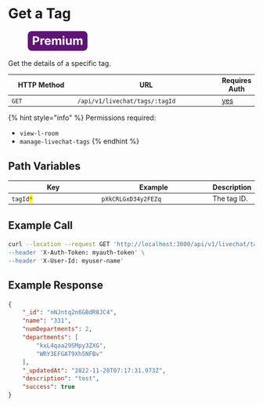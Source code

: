 # Get a Tag

<figure><img src="../../../../../../../.gitbook/assets/Premium.svg" alt=""><figcaption></figcaption></figure>

Get the details of a specific tag.

<table><thead><tr><th width="163">HTTP Method</th><th width="332">URL</th><th>Requires Auth</th></tr></thead><tbody><tr><td><code>GET</code></td><td><code>/api/v1/livechat/tags/:tagId</code></td><td><a href="../../../authentication-endpoints/">yes</a></td></tr></tbody></table>

{% hint style="info" %}
Permissions required:

* `view-l-room`
* `manage-livechat-tags`
{% endhint %}

## Path Variables

<table><thead><tr><th width="214.33333333333331">Key</th><th width="245">Example</th><th>Description</th></tr></thead><tbody><tr><td><code>tagId</code><mark style="color:red;"><code>*</code></mark></td><td><code>pXkCRLGxD34y2FEZq</code></td><td>The tag ID.</td></tr></tbody></table>

## Example Call

```bash
curl --location --request GET 'http://localhost:3000/api/v1/livechat/tags/:tagId\
--header 'X-Auth-Token: myauth-token' \
--header 'X-User-Id: myuser-name'
```

## Example Response

```json
{
    "_id": "nNJntq2n6GBdR8JC4",
    "name": "331",
    "numDepartments": 2,
    "departments": [
        "kxL4qaa29SMpy3ZXG",
        "WRY3EFGAT9Xh5NFBv"
    ],
    "_updatedAt": "2022-11-28T07:17:31.973Z",
    "description": "test",
    "success": true
}
```
